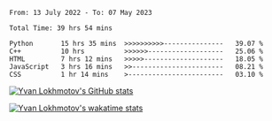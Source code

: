<!--START_SECTION:waka-->

```text
From: 13 July 2022 - To: 07 May 2023

Total Time: 39 hrs 54 mins

Python       15 hrs 35 mins  >>>>>>>>>>---------------   39.07 %
C++          10 hrs          >>>>>>-------------------   25.06 %
HTML         7 hrs 12 mins   >>>>>--------------------   18.05 %
JavaScript   3 hrs 16 mins   >>-----------------------   08.21 %
CSS          1 hr 14 mins    >------------------------   03.10 %
```

<!--END_SECTION:waka-->

<!---
yvanlok/yvanlok is a ✨ special ✨ repository because its `README.md` (this file) appears on your GitHub profile.
You can click the Preview link to take a look at your changes.
--->
[![Yvan Lokhmotov's GitHub stats](https://github-readme-stats.vercel.app/api?username=yvanlok&count_private=true&theme=transparent)](https://github.com/anuraghazra/github-readme-stats)

[![Yvan Lokhmotov's wakatime stats](https://github-readme-stats.vercel.app/api/wakatime?username=yvanlok&layout=compact&theme=transparent)](https://github.com/anuraghazra/github-readme-stats)
